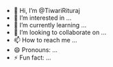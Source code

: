 - 👋 Hi, I’m @TiwariRituraj
- 👀 I’m interested in ...
- 🌱 I’m currently learning ...
- 💞️ I’m looking to collaborate on ...
- 📫 How to reach me ...
- 😄 Pronouns: ...
- ⚡ Fun fact: ...

<!---
TiwariRituraj/TiwariRituraj is a ✨ special ✨ repository because its `README.md` (this file) appears on your GitHub profile.
You can click the Preview link to take a look at your changes.
--->
